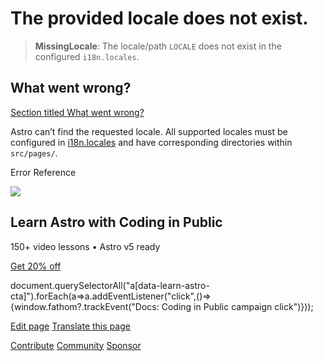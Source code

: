 The provided locale does not exist.
===================================

> **MissingLocale**: The locale/path `LOCALE` does not exist in the configured `i18n.locales`.

What went wrong?
----------------

[Section titled What went wrong?](#what-went-wrong)

Astro can’t find the requested locale. All supported locales must be configured in [i18n.locales](/en/reference/configuration-reference/#i18nlocales) and have corresponding directories within `src/pages/`.

Error Reference

![](/_astro/CodingInPublic.DpaYu7Qd_5sx41.webp)

Learn Astro with **Coding in Public**
-------------------------------------

150+ video lessons • Astro v5 ready

[Get 20% off](https://learnastro.dev?code=ASTRO_PROMO)

document.querySelectorAll("a\[data-learn-astro-cta\]").forEach(a=>a.addEventListener("click",()=>{window.fathom?.trackEvent("Docs: Coding in Public campaign click")}));

[Edit page](https://github.com/withastro/astro/blob/main/packages/astro/src/core/errors/errors-data.ts) [Translate this page](https://contribute.docs.astro.build/guides/i18n/)

[Contribute](/en/contribute/) [Community](https://astro.build/chat) [Sponsor](https://opencollective.com/astrodotbuild)

